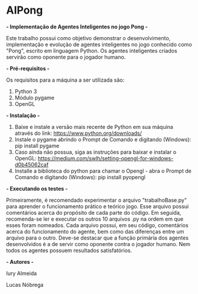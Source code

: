 # AIPong

**- Implementação de Agentes Inteligentes no jogo Pong -** 

Este trabalho possui como objetivo demonstrar o desenvolvimento, implementação e evolução de agentes inteligentes no jogo conhecido como "Pong", escrito em linguagem Python. Os agentes inteligentes criados servirão como oponente para o jogador humano.

**- Pré-requisitos -**

Os requisitos para a máquina a ser utilizada são:
1. Python 3
2. Módulo pygame
3. OpenGL

**- Instalação -**

1. Baixe e instale a versão mais recente de Python em sua máquina através do link: https://www.python.org/downloads/
2. Instale o pygame abrindo o Prompt de Comando e digitando (Windows): pip install pygame
3. Caso ainda não possua, siga as instruções para baixar e instalar o OpenGL: https://medium.com/swlh/setting-opengl-for-windows-d0b45062caf
4. Installe a biblioteca do python para chamar o Opengl - abra o Prompt de Comando e digitando (Windows): pip install pyopengl

**- Executando os testes -**

Primeiramente, é recomendado experimentar o arquivo "trabalhoBase.py" para aprender o funcionamento prático e teórico jogo. Esse arquivo possui comentários acerca do propósito de cada parte do código.
Em seguida, recomenda-se ler e executar os outros 10 arquivos .py na ordem em que esses foram nomeados. Cada arquivo possui, em seu código, comentários acerca do funcionamento do agente, bem como das diferenças entre um arquivo para o outro.
Deve-se destacar que a função primária dos agentes desenvolvidos é a de servir como oponente contra o jogador humano. Nem todos os agentes possuem resultados satisfatórios.

**- Autores -**

Iury Almeida

Lucas Nóbrega
